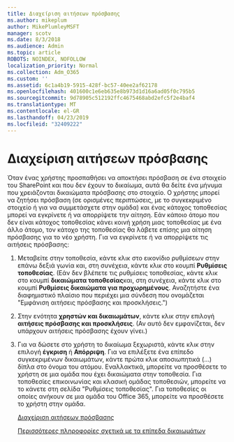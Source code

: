 ```yaml
---
title: Διαχείριση αιτήσεων πρόσβασης
ms.author: mikeplum
author: MikePlumleyMSFT
manager: scotv
ms.date: 8/3/2018
ms.audience: Admin
ms.topic: article
ROBOTS: NOINDEX, NOFOLLOW
localization_priority: Normal
ms.collection: Adm_O365
ms.custom: ''
ms.assetid: 6c1a4b19-5915-428f-bc57-40ee2af62178
ms.openlocfilehash: 401600c1e6eb635e8b973d1d16a6ad05f0c795b5
ms.sourcegitcommit: 9d78905c512192ffc4675468abd2efc5f2e4baf4
ms.translationtype: MT
ms.contentlocale: el-GR
ms.lasthandoff: 04/23/2019
ms.locfileid: "32409222"
---
```

# <a name="manage-access-requests"></a>Διαχείριση αιτήσεων πρόσβασης

Όταν ένας χρήστης προσπαθήσει να αποκτήσει πρόσβαση σε ένα στοιχείο του SharePoint και που δεν έχουν το δικαίωμα, αυτά θα δείτε ένα μήνυμα που χρειάζονται δικαιώματα πρόσβασης στο στοιχείο. Ο χρήστης μπορεί να ζητήσει πρόσβαση (σε ορισμένες περιπτώσεις, με το συγκεκριμένο στοιχείο ή για να συμμετάσχετε στην ομάδα) και ένας κάτοχος τοποθεσίας μπορεί να εγκρίνετε ή να απορρίψετε την αίτηση. Εάν κάποιο άτομο που δεν είναι κάτοχος τοποθεσίας κάνει κοινή χρήση μιας τοποθεσίας με ένα άλλο άτομο, τον κάτοχο της τοποθεσίας θα λάβετε επίσης μια αίτηση πρόσβασης για το νέο χρήστη. Για να εγκρίνετε ή να απορρίψετε τις αιτήσεις πρόσβασης:
  
1. Μεταβείτε στην τοποθεσία, κάντε κλικ στο εικονίδιο ρυθμίσεων στην επάνω δεξιά γωνία και, στη συνέχεια, κάντε κλικ στο κουμπί **Ρυθμίσεις τοποθεσίας**. (Εάν δεν βλέπετε τις ρυθμίσεις τοποθεσίας, κάντε κλικ στο κουμπί **δικαιώματα τοποθεσίας**και, στη συνέχεια, κάντε κλικ στο κουμπί **Ρυθμίσεις δικαιώματα για προχωρημένους**. Αναζητήστε ένα διαφημιστικό πλαίσιο που περιέχει μια σύνδεση που ονομάζεται "Εμφάνιση αιτήσεις πρόσβασης και προσκλήσεις.")
    
2. Στην ενότητα **χρηστών και δικαιωμάτων**, κάντε κλικ στην επιλογή **αιτήσεις πρόσβασης και προσκλήσεις**. (Αν αυτό δεν εμφανίζεται, δεν υπάρχουν αιτήσεις πρόσβασης έχουν γίνει.)
    
3. Για να δώσετε στο χρήστη το δικαίωμα ξεχωριστά, κάντε κλικ στην επιλογή **έγκριση** ή **Απόρριψη**. Για να επιλέξετε ένα επίπεδο συγκεκριμένων δικαιωμάτων, κάντε πρώτα κλικ αποσιωπητικά (...) δίπλα στο όνομα του ατόμου. Εναλλακτικά, μπορείτε να προσθέσετε το χρήστη σε μια ομάδα που έχει δικαιώματα στην τοποθεσία. Για τοποθεσίες επικοινωνίας και κλασική ομάδας τοποθεσιών, μπορείτε να το κάνετε στη σελίδα "Ρυθμίσεις τοποθεσίας". Για τοποθεσίες οι οποίες ανήκουν σε μια ομάδα του Office 365, μπορείτε να προσθέσετε το χρήστη στην ομάδα.
    
    [Διαχείριση αιτήσεων πρόσβασης](https://go.microsoft.com/fwlink/?linkid=2008747)
    
    [Περισσότερες πληροφορίες σχετικά με τα επίπεδα δικαιωμάτων](https://go.microsoft.com/fwlink/?linkid=867071)
    

